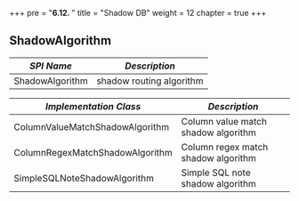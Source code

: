 +++
pre = "<b>6.12. </b>"
title = "Shadow DB"
weight = 12
chapter = true
+++

## ShadowAlgorithm

| *SPI Name*      | *Description*            |
| --------------- | ------------------------ |
| ShadowAlgorithm | shadow routing algorithm |

| *Implementation Class*          | *Description*                       |
| ------------------------------- | ----------------------------------- |
| ColumnValueMatchShadowAlgorithm | Column value match shadow algorithm |
| ColumnRegexMatchShadowAlgorithm | Column regex match shadow algorithm |
| SimpleSQLNoteShadowAlgorithm    | Simple SQL note shadow algorithm    |
